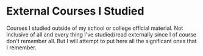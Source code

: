 # External Courses I Studied
Courses I studied outside of my school or college official material.
Not inclusive of all and every thing I've studied/read externally since I of course don't remember all.
But I will attempt to put here all the significant ones that I remember.
